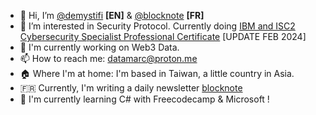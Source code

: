 - 👋 Hi, I’m [@demystifi](https://substack.com/@demystifi/) **[EN]** & [@blocknote](https://blocknote.substack.com/) **[FR]**
- 👀 I’m interested in Security Protocol. Currently doing [IBM and ISC2 Cybersecurity Specialist Professional Certificate](https://www.coursera.org/professional-certificates/ibm-isc2-cybersecurity-specialist) [UPDATE FEB 2024]
- 🔭 I'm currently working on Web3 Data.
- 📫 How to reach me: datamarc@proton.me
- 🏠 Where I'm at home: I'm based in Taiwan, a little country in Asia.
- 🇫🇷 Currently, I'm writing a daily newsletter [blocknote](https://blocknote.substack.com/)
- 🌱 I'm currently learning C# with Freecodecamp & Microsoft !

  
<!---
MLiserb/MLiserb is a ✨ special ✨ repository because its `README.md` (this file) appears on your GitHub profile.
You can click the Preview link to take a look at your changes.
--->
